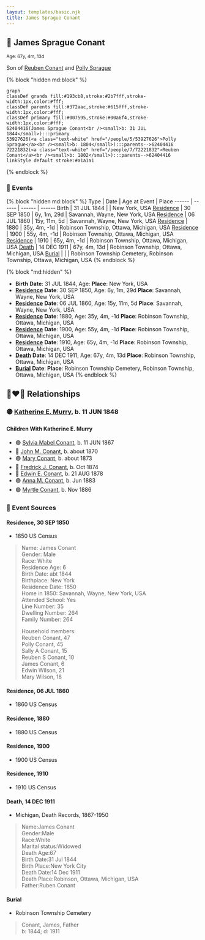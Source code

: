 ```yaml
---
layout: templates/basic.njk
title: James Sprague Conant
---
```

## 🔵 James Sprague Conant
<small>Age: 67y, 4m, 13d</small>

Son of [Reuben Conant](/people/7/72221832) and [Polly Sprague](/people/5/53927626)

{% block "hidden md:block" %}
```mermaid
graph
classDef grands fill:#193cb8,stroke:#2b7fff,stroke-width:1px,color:#fff;
classDef parents fill:#372aac,stroke:#615fff,stroke-width:1px,color:#fff;
classDef primary fill:#007595,stroke:#00a6f4,stroke-width:1px,color:#fff;
62404416(James Sprague Conant<br /><small>b: 31 JUL 1844</small>):::primary
53927626(<a class="text-white" href="/people/5/53927626">Polly Sprague</a><br /><small>b: 1804</small>):::parents-->62404416
72221832(<a class="text-white" href="/people/7/72221832">Reuben Conant</a><br /><small>b: 1802</small>):::parents-->62404416
linkStyle default stroke:#a1a1a1
```
{% endblock %}

### 📆 Events

{% block "hidden md:block" %}
Type | Date | Age at Event | Place
------ | ------ | ------ | ------
Birth | 31 JUL 1844 |  | New York, USA
[Residence](#event-event-0) | 30 SEP 1850 | 6y, 1m, 29d | Savannah, Wayne, New York, USA
[Residence](#event-event-1) | 06 JUL 1860 | 15y, 11m, 5d | Savannah, Wayne, New York, USA
[Residence](#event-event-2) | 1880 | 35y, 4m, -1d | Robinson Township, Ottawa, Michigan, USA
[Residence](#event-event-3) | 1900 | 55y, 4m, -1d | Robinson Township, Ottawa, Michigan, USA
[Residence](#event-event-4) | 1910 | 65y, 4m, -1d | Robinson Township, Ottawa, Michigan, USA
[Death](#event-event-8) | 14 DEC 1911 | 67y, 4m, 13d | Robinson Township, Ottawa, Michigan, USA
[Burial](#event-event-9) |  |  | Robinson Township Cemetery, Robinson Township, Ottawa, Michigan, USA
{% endblock %}

{% block "md:hidden" %}
- **Birth**
**Date**: 31 JUL 1844, Age:
**Place**: New York, USA
- **[Residence](#event-event-0)**
**Date**: 30 SEP 1850, Age: 6y, 1m, 29d
**Place**: Savannah, Wayne, New York, USA
- **[Residence](#event-event-1)**
**Date**: 06 JUL 1860, Age: 15y, 11m, 5d
**Place**: Savannah, Wayne, New York, USA
- **[Residence](#event-event-2)**
**Date**: 1880, Age: 35y, 4m, -1d
**Place**: Robinson Township, Ottawa, Michigan, USA
- **[Residence](#event-event-3)**
**Date**: 1900, Age: 55y, 4m, -1d
**Place**: Robinson Township, Ottawa, Michigan, USA
- **[Residence](#event-event-4)**
**Date**: 1910, Age: 65y, 4m, -1d
**Place**: Robinson Township, Ottawa, Michigan, USA
- **[Death](#event-event-8)**
**Date**: 14 DEC 1911, Age: 67y, 4m, 13d
**Place**: Robinson Township, Ottawa, Michigan, USA
- **[Burial](#event-event-9)**
**Date**:
**Place**: Robinson Township Cemetery, Robinson Township, Ottawa, Michigan, USA
{% endblock %}

## 👩‍❤️‍👨 Relationships

### 🟣 [Katherine E. Murry](/people/2/25746290), b. 11 JUN 1848

#### Children With Katherine E. Murry
* 🟣 [Sylvia Mabel Conant](/people/8/88275832), b. 11 JUN 1867
* 🔵 [John M. Conant](/people/3/38989658), b. about 1870
* 🟣 [Mary Conant](/people/9/9630521), b. about 1873
* 🔵 [Fredrick J. Conant](/people/8/80092500), b. Oct 1874
* 🔵 [Edwin E. Conant](/people/9/92758405), b. 21 AUG 1878
* 🟣 [Anna M. Conant](/people/3/39387550), b. Jun 1883
* 🟣 [Myrtle Conant](/people/5/54992094), b. Nov 1886
### 📰 Event Sources

#### <a id="event-event-0"></a> Residence, 30 SEP 1850
* 1850 US Census
>   
  > Name: James Conant  
  > Gender: Male  
  > Race: White  
  > Residence Age: 6  
  > Birth Date: abt 1844  
  > Birthplace: New York  
  > Residence Date: 1850  
  > Home in 1850: Savannah, Wayne, New York, USA  
  > Attended School: Yes  
  > Line Number: 35  
  > Dwelling Number: 264  
  > Family Number: 264  
  >   
  > Household members:  
  > Reuben Conant, 47  
  > Polly Conant, 45  
  > Sally A Conant, 15  
  > Reuben S Conant, 10  
  > James Conant, 6  
  > Edwin Wilson, 21  
  > Mary Wilson, 18

#### <a id="event-event-1"></a> Residence, 06 JUL 1860
* 1860 US Census

#### <a id="event-event-2"></a> Residence, 1880
* 1880 US Census

#### <a id="event-event-3"></a> Residence, 1900
* 1900 US Census

#### <a id="event-event-4"></a> Residence, 1910
* 1910 US Census

#### <a id="event-event-8"></a> Death, 14 DEC 1911
* Michigan, Death Records, 1867-1950
>   
  > Name:James Conant  
  > Gender:Male  
  > Race:White  
  > Marital status:Widowed  
  > Death Age:67  
  > Birth Date:31 Jul 1844  
  > Birth Place:New York City  
  > Death Date:14 Dec 1911  
  > Death Place:Robinson, Ottawa, Michigan, USA  
  > Father:Ruben Conant

#### <a id="event-event-9"></a> Burial
* Robinson Township Cemetery
>   
  > Conant, James, Father  
  > b: 1844; d: 1911
